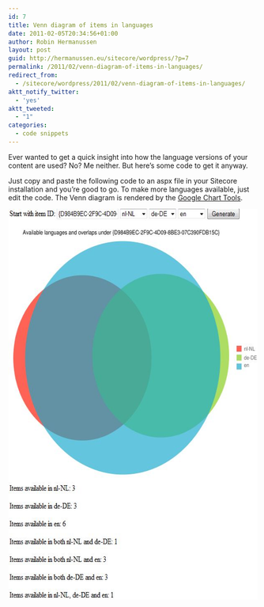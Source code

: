 ```yaml
---
id: 7
title: Venn diagram of items in languages
date: 2011-02-05T20:34:56+01:00
author: Robin Hermanussen
layout: post
guid: http://hermanussen.eu/sitecore/wordpress/?p=7
permalink: /2011/02/venn-diagram-of-items-in-languages/
redirect_from:
  - /sitecore/wordpress/2011/02/venn-diagram-of-items-in-languages/
aktt_notify_twitter:
  - 'yes'
aktt_tweeted:
  - "1"
categories:
  - code snippets
---
```

Ever wanted to get a quick insight into how the language versions of your content are used? No? Me neither. But here&#8217;s some code to get it anyway.

Just copy and paste the following code to an aspx file in your Sitecore installation and you&#8217;re good to go. To make more languages available, just edit the code. The Venn diagram is rendered by the <a title="Google Chart Tools" href="http://code.google.com/apis/chart/" onclick="javascript:_gaq.push(['_trackEvent','outbound-article','http://code.google.com']);">Google Chart Tools</a>.

<img class="alignnone" src="/wp-content/uploads/screenshot_venn_diagram.JPG" alt="" width="602" height="790" />